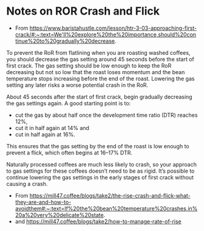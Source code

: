 
# Notes on ROR Crash and Flick


 - From https://www.baristahustle.com/lesson/htr-3-03-approaching-first-crack/#:~:text=We'll%20explore%20the%20importance,should%20continue%20to%20gradually%20decrease.

To prevent the RoR from flatlining when you are roasting washed coffees, you should decrease
the gas setting around 45 seconds before the start of first crack. The gas setting should
be low enough to keep the RoR decreasing but not so low that the roast loses momentum
and the bean temperature stops increasing before the end of the roast. Lowering the gas
setting any later risks a worse potential crash in the RoR.

About 45 seconds after the start of first crack, begin gradually decreasing the gas
settings again. A good starting point is to:

 * cut the gas by about half once the development time ratio (DTR) reaches 12%,
 * cut it in half again at 14% and
 * cut in half again at 16%.

This ensures that the gas setting by the end of the roast is low enough to
prevent a flick, which often begins at 16–17% DTR.

Naturally processed coffees are much less likely to crash, so your approach to gas
 settings for these coffees doesn’t need to be as rigid. It’s possible to continue
 lowering the gas settings in the early stages of first crack without causing a crash.


 - From https://mill47.coffee/blogs/take2/the-rise-crash-and-flick-what-they-are-and-how-to-avoidthem#:~:text=If%20the%20bean%20temperature%20crashes,in%20a%20very%20delicate%20state.
 - and https://mill47.coffee/blogs/take2/how-to-manage-rate-of-rise




